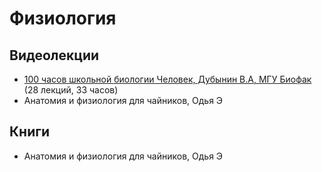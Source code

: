 # Физиология

## Видеолекции

* [100 часов школьной биологии Человек, Дубынин В.А, МГУ Биофак](https://teach-in.ru/course/one-hundred-hours-of-school-biology) (28 лекций, 33 часов)
* Анатомия и физиология для чайников, Одья Э

## Книги

* Анатомия и физиология для чайников, Одья Э

